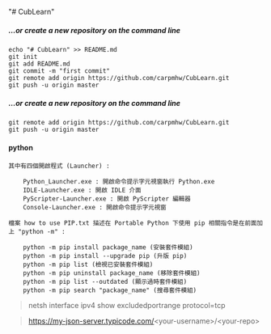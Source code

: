 "# CubLearn" 

##### …or create a new repository on the command line
```Shell
echo "# CubLearn" >> README.md
git init
git add README.md
git commit -m "first commit"
git remote add origin https://github.com/carpmhw/CubLearn.git
git push -u origin master
```
##### …or create a new repository on the command line
```Shell
git remote add origin https://github.com/carpmhw/CubLearn.git
git push -u origin master
```

#### python
```Shell
其中有四個開啟程式 (Launcher) :

    Python_Launcher.exe : 開啟命令提示字元視窗執行 Python.exe 
    IDLE-Launcher.exe : 開啟 IDLE 介面
    PyScripter-Launcher.exe : 開啟 PyScripter 編輯器
    Console-Launcher.exe : 開啟命令提示字元視窗

檔案 how to use PIP.txt 描述在 Portable Python 下使用 pip 相關指令是在前面加上 "python -m" :

    python -m pip install package_name (安裝套件模組)
    python -m pip install --upgrade pip (升版 pip)
    python -m pip list (檢視已安裝套件模組)
    python -m pip uninstall package_name (移除套件模組)
    python -m pip list --outdated (顯示過時套件模組)
    python -m pip search "package_name" (搜尋套件模組)

```

> netsh interface ipv4 show excludedportrange protocol=tcp

> https://my-json-server.typicode.com/<your-username\>/<your-repo\>
